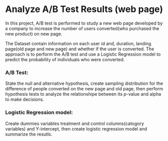 # Analyze A/B Test Results (web page)

In this project, A/B test is performed to study a new web page developed by a company to increase the number of users converted(who purchased the new product) on new page.

The Dataset contain information on each user id and, duration, landing page(old page and new page) and whether if the user is converted. The approach is to perform the A/B test and use a Logistic Regression model to predict the probability of individuals who were converted.

### A/B Test: 
State the null and alternative hypothesis, create sampling distribution for the difference of people converted on the new page and old page, then perform hypothesis tests to analyze the relationshipe between its p-value and alpha to make decisions.
### Logistic Regression model:
Create dummies variables treatment and control columns(catogory variables) and Y-intercept, then create logistic regression model and summarize the resutls.
 
